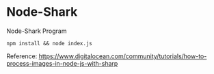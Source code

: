 # Node-Shark
Node-Shark Program

```
npm install && node index.js
```


Reference:
https://www.digitalocean.com/community/tutorials/how-to-process-images-in-node-js-with-sharp